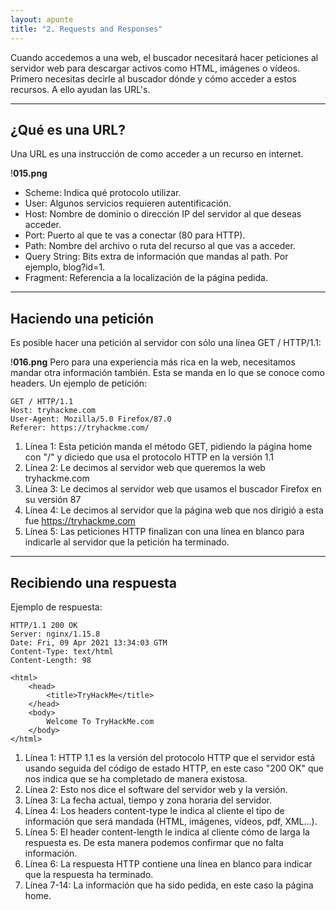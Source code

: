 ```yaml
---
layout: apunte
title: "2. Requests and Responses"
---
```


Cuando accedemos a una web, el buscador necesitará hacer peticiones al servidor web para descargar activos como HTML, imágenes o vídeos. Primero necesitas decirle al buscador dónde y cómo acceder a estos recursos. A ello ayudan las URL's.

---------------------------------
<h2>¿Qué es una URL?</h2>
Una URL es una instrucción de como acceder a un recurso en internet.

!**015.png**
- Scheme: Indica qué protocolo utilizar.
- User: Algunos servicios requieren autentificación.
- Host: Nombre de dominio o dirección IP del servidor al que deseas acceder.
- Port: Puerto al que te vas a conectar (80 para HTTP).
- Path: Nombre del archivo o ruta del recurso al que vas a acceder.
- Query String: Bits extra de información que mandas al path. Por ejemplo, blog?id=1.
- Fragment: Referencia a la localización de la página pedida.

-------------------------------
<h2>Haciendo una petición</h2>
Es posible hacer una petición al servidor con sólo una línea GET / HTTP/1.1:

!**016.png**
Pero para una experiencia más rica en la web, necesitamos mandar otra información también. Esta se manda en lo que se conoce como headers. Un ejemplo de petición:

```vb.net
GET / HTTP/1.1
Host: tryhackme.com
User-Agent: Mozilla/5.0 Firefox/87.0
Referer: https://tryhackme.com/

```

1. Línea 1: Esta petición manda el método GET, pidiendo la página home con "/" y diciedo que usa el protocolo HTTP en la versión 1.1
2. Línea 2: Le decimos al servidor web que queremos la web tryhackme.com
3. Línea 3: Le decimos al servidor web que usamos el buscador Firefox en su versión 87
4. Línea 4: Le decimos al servidor que la página web que nos dirigió a esta fue https://tryhackme.com
5. Línea 5: Las peticiones HTTP finalizan con una línea en blanco para indicarle al servidor que la petición ha terminado.

--------------------------
<h2>Recibiendo una respuesta</h2>
Ejemplo de respuesta:

```vb.net
HTTP/1.1 200 OK
Server: nginx/1.15.8
Date: Fri, 09 Apr 2021 13:34:03 GTM
Content-Type: text/html
Content-Length: 98

<html>
	<head>
		<title>TryHackMe</title>
	</head>
	<body>
		Welcome To TryHackMe.com
	</body>
</html>

```

1. Línea 1: HTTP 1.1 es la versión del protocolo HTTP que el servidor está usando seguida del código de estado HTTP, en este caso "200 OK" que nos indica que se ha completado de manera existosa.
2. Línea 2: Esto nos dice el software del servidor web y la versión.
3. Línea 3: La fecha actual, tiempo y zona horaria del servidor.
4. Línea 4: Los headers content-type le indica al cliente el tipo de información que será mandada (HTML, imágenes, vídeos, pdf, XML...).
5. Línea 5: El header content-length le indica al cliente cómo de larga la respuesta es. De esta manera podemos confirmar que no falta información.
6. Línea 6: La respuesta HTTP contiene una línea en blanco para indicar que la respuesta ha terminado.
7. Línea 7-14: La información que ha sido pedida, en este caso la página home.